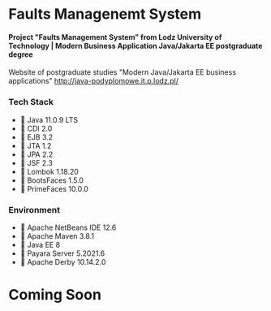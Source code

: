 # Faults Managenemt System


#### Project "Faults Management System" from Lodz University of Technology | Modern Business Application Java/Jakarta EE postgraduate degree


Website of postgraduate studies "Modern Java/Jakarta EE business applications" http://java-podyplomowe.it.p.lodz.pl/


### Tech Stack
* 🔶 Java 11.0.9 LTS
* 🔶 CDI 2.0
* 🔶 EJB 3.2
* 🔶 JTA 1.2
* 🔶 JPA 2.2
* 🔶 JSF 2.3
* 🔶 Lombok 1.18.20
* 🔶 BootsFaces 1.5.0
* 🔶 PrimeFaces 10.0.0


### Environment
* 🔶 Apache NetBeans IDE 12.6
* 🔶 Apache Maven 3.8.1
* 🔶 Java EE 8
* 🔶 Payara Server 5.2021.6
* 🔶 Apache Derby 10.14.2.0


# Coming Soon

